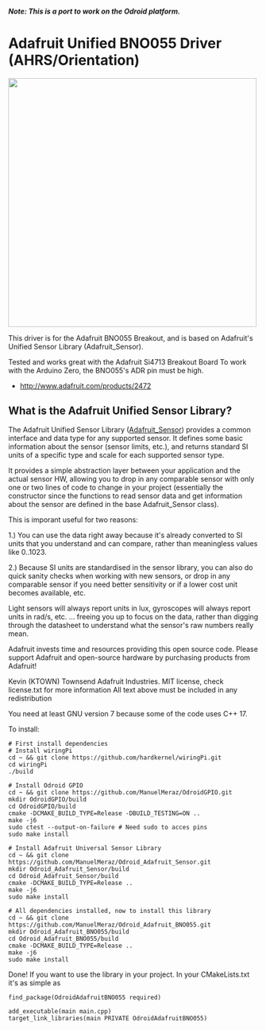 ##### Note: This is a port to work on the Odroid platform. 

Adafruit Unified BNO055 Driver (AHRS/Orientation)  
================

<a href="https://www.adafruit.com/product/2472"><img src="assets/board.jpg?raw=true" width="500px"></a>

This driver is for the Adafruit BNO055 Breakout, and is based on Adafruit's Unified Sensor Library (Adafruit_Sensor).

Tested and works great with the Adafruit Si4713 Breakout Board 
To work with the Arduino Zero, the BNO055's ADR pin must be high.
* http://www.adafruit.com/products/2472

## What is the Adafruit Unified Sensor Library? ##

The Adafruit Unified Sensor Library ([Adafruit_Sensor](https://github.com/adafruit/Adafruit_Sensor)) provides a common interface and data type for any supported sensor.  It defines some basic information about the sensor (sensor limits, etc.), and returns standard SI units of a specific type and scale for each supported sensor type.

It provides a simple abstraction layer between your application and the actual sensor HW, allowing you to drop in any comparable sensor with only one or two lines of code to change in your project (essentially the constructor since the functions to read sensor data and get information about the sensor are defined in the base Adafruit_Sensor class).

This is imporant useful for two reasons:

1.) You can use the data right away because it's already converted to SI units that you understand and can compare, rather than meaningless values like 0..1023.

2.) Because SI units are standardised in the sensor library, you can also do quick sanity checks when working with new sensors, or drop in any comparable sensor if you need better sensitivity or if a lower cost unit becomes available, etc. 

Light sensors will always report units in lux, gyroscopes will always report units in rad/s, etc. ... freeing you up to focus on the data, rather than digging through the datasheet to understand what the sensor's raw numbers really mean.

Adafruit invests time and resources providing this open source code.  Please support Adafruit and open-source hardware by purchasing products from Adafruit!

Kevin (KTOWN) Townsend Adafruit Industries.
MIT license, check license.txt for more information
All text above must be included in any redistribution

You need at least GNU version 7 because some of the code uses C++ 17.

To install:
```
# First install dependencies
# Install wiringPi
cd ~ && git clone https://github.com/hardkernel/wiringPi.git
cd wiringPi
./build

# Install Odroid GPIO
cd ~ && git clone https://github.com/ManuelMeraz/OdroidGPIO.git
mkdir OdroidGPIO/build
cd OdroidGPIO/build
cmake -DCMAKE_BUILD_TYPE=Release -DBUILD_TESTING=ON ..
make -j6 
sudo ctest --output-on-failure # Need sudo to acces pins
sudo make install

# Install Adafruit Universal Sensor Library
cd ~ && git clone https://github.com/ManuelMeraz/Odroid_Adafruit_Sensor.git
mkdir Odroid_Adafruit_Sensor/build
cd Odroid_Adafruit_Sensor/build
cmake -DCMAKE_BUILD_TYPE=Release ..
make -j6 
sudo make install

# All dependencies installed, now to install this library
cd ~ && git clone https://github.com/ManuelMeraz/Odroid_Adafruit_BNO055.git
mkdir Odroid_Adafruit_BNO055/build
cd Odroid_Adafruit_BNO055/build
cmake -DCMAKE_BUILD_TYPE=Release ..
make -j6
sudo make install
```

Done! If you want to use the library in your project. In your CMakeLists.txt it's as simple as
```
find_package(OdroidAdafruitBNO055 required)

add_executable(main main.cpp)
target_link_libraries(main PRIVATE OdroidAdafruitBNO055)
```
